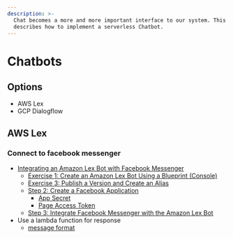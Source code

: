 ```yaml
---
description: >-
  Chat becomes a more and more important interface to our system. This section
  describes how to implement a serverless Chatbot.
---
```


# Chatbots

## Options

* AWS Lex
* GCP Dialogflow

## AWS Lex 

### Connect to facebook messenger

* [Integrating an Amazon Lex Bot with Facebook Messenger](https://docs.aws.amazon.com/lex/latest/dg/fb-bot-association.html)
  * [Exercise 1: Create an Amazon Lex Bot Using a Blueprint \(Console\)](https://docs.aws.amazon.com/lex/latest/dg/gs-bp.html)
  * [Exercise 3: Publish a Version and Create an Alias](https://docs.aws.amazon.com/lex/latest/dg/gettingstarted-ex3.html)
  * [Step 2: Create a Facebook Application](https://developers.facebook.com/docs/messenger-platform/getting-started/quick-start)
    * [App Secret](https://developers.facebook.com/apps/215077339008589/settings/basic/)
    * [Page Access Token](https://developers.facebook.com/apps/215077339008589/messenger/settings/)
  * [Step 3: Integrate Facebook Messenger with the Amazon Lex Bot](https://docs.aws.amazon.com/lex/latest/dg/fb-bot-association.html)
* Use a lambda function for response
  * [message format](https://docs.aws.amazon.com/lex/latest/dg/lambda-input-response-format.html)



